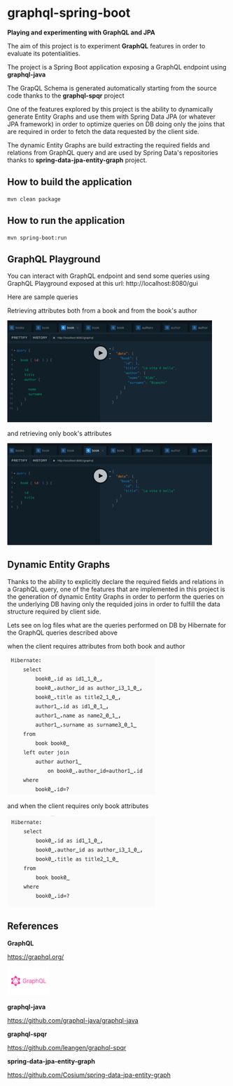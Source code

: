 # graphql-spring-boot

**Playing and experimenting with GraphQL and JPA**



The aim of this project is to experiment **GraphQL** features in order to evaluate its potentialities.

The project is a Spring Boot application exposing a GraphQL endpoint using **graphql-java**

The GrapQL Schema is generated automatically starting from the source code thanks to the **graphql-spqr** project

One of the features explored by this project is the ability to dynamically generate Entity Graphs and use them with Spring Data JPA (or whatever JPA framework) in order to optimize queries on DB doing only the joins that are required in order to fetch the data requested by the client side.

The dynamic Entity Graphs are build extracting the required fields and relations from GraphQL query and are used by Spring Data's repositories thanks to **spring-data-jpa-entity-graph** project.



## How to build the application

```
mvn clean package
```



## How to run the application

```
mvn spring-boot:run
```



## GraphQL Playground

You can interact with GraphQL endpoint and send some queries using GraphQL Playground exposed at this url:  http://localhost:8080/gui



Here are sample queries

Retrieving attributes both from a book and from the book's author



<img src="https://github.com/m-daros/graphql-spring-boot/blob/master/docs/query-with-join.png" alt="query-with-join" style="zoom:67%;" />

and retrieving only book's attributes



<img src="https://github.com/m-daros/graphql-spring-boot/blob/master/docs/query-without-join.png" alt="query-without-join" style="zoom:67%;" />

## Dynamic Entity Graphs

Thanks to the ability to explicitly declare the required fields and relations in a GraphQL query, one of the features that are implemented in this project is the generation of dynamic Entity Graphs in order to perform the queries on the underlying DB having only the requided joins in order to fulfill the data structure required by client side.



Lets see on log files what are the queries performed on DB by Hibernate for the GraphQL queries described above



when the client requires attributes from both book and author

<img src="https://github.com/m-daros/graphql-spring-boot/blob/master/docs/hibernate-query-with-join.png" alt="hibernate-query-with-join" />



and when the client requires only book attributes

<img src="https://github.com/m-daros/graphql-spring-boot/blob/master/docs/hibernate-query-without-join.png" alt="hibernate-query-without-join" />



## References

**GraphQL**   

https://graphql.org/

<img src="https://github.com/m-daros/graphql-spring-boot/blob/master/docs/graphql.png" alt="graphql" />



**graphql-java**

https://github.com/graphql-java/graphql-java



**graphql-spqr**

https://github.com/leangen/graphql-spqr



**spring-data-jpa-entity-graph**

https://github.com/Cosium/spring-data-jpa-entity-graph



